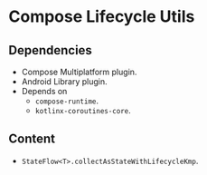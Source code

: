 # Compose Lifecycle Utils

## Dependencies

- Compose Multiplatform plugin.
- Android Library plugin.
- Depends on
  - `compose-runtime`.
  - `kotlinx-coroutines-core`.

## Content

- `StateFlow<T>.collectAsStateWithLifecycleKmp`.

